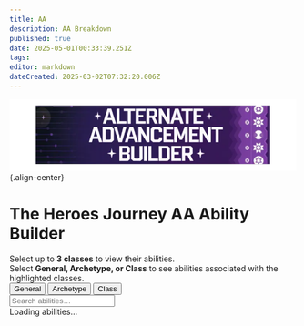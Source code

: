 ```yaml
---
title: AA
description: AA Breakdown
published: true
date: 2025-05-01T00:33:39.251Z
tags: 
editor: markdown
dateCreated: 2025-03-02T07:32:20.006Z
---
```


![aa_builder.webp](/classes-and-abilities/aa_builder.webp){.align-center}

<div id="aa-builder">
  <h1>The Heroes Journey AA Ability Builder</h1>

  <div class="center-text">
    Select up to <strong>3 classes</strong> to view their abilities.<br>
    Select <strong>General, Archetype, or Class</strong> to see abilities associated
    with the highlighted classes.
  </div>

  <div class="filter-options">
    <button class="mode-button active" data-mode="general">General</button>
    <button class="mode-button"        data-mode="archetype">Archetype</button>
    <button class="mode-button"        data-mode="class">Class</button>
  </div>

  <div class="class-buttons" id="classButtons"></div>

  <div class="search-container">
    <input type="text" id="searchInput"
           placeholder="Search abilities…" class="search-input">
  </div>

  <div class="stats" id="stats">Loading abilities…</div>

  <div id="abilitiesContainer" class="cards"></div>
</div>